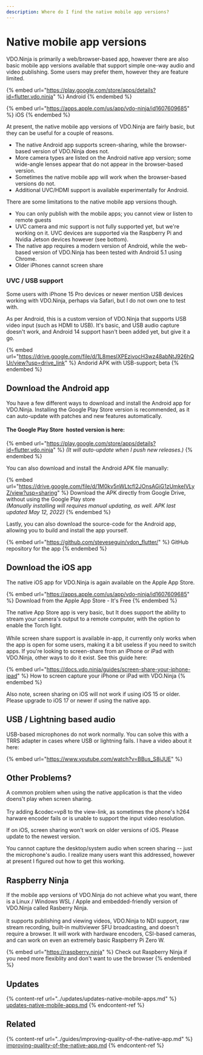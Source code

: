 ```yaml
---
description: Where do I find the native mobile app versions?
---
```


# Native mobile app versions

VDO.Ninja is primarily a web/browser-based app, however there are also basic mobile app versions available that support simple one-way audio and video publishing. Some users may prefer them, however they are feature limited.

{% embed url="https://play.google.com/store/apps/details?id=flutter.vdo.ninja" %}
Android
{% endembed %}

{% embed url="https://apps.apple.com/us/app/vdo-ninja/id1607609685" %}
iOS
{% endembed %}

At present, the native mobile app versions of VDO.Ninja are fairly basic, but they can be useful for a couple of reasons.

* The native Android app supports screen-sharing, while the browser-based version of VDO.Ninja does not.
* More camera types are listed on the Android native app version; some wide-angle lenses appear that do not appear in the browser-based version.
* Sometimes the native mobile app will work when the browser-based versions do not.
* Additional UVC/HDMI support is available experimentally for Android.

There are some limitations to the native mobile app versions though.

* You can only publish with the mobile apps; you cannot view or listen to remote guests
* UVC camera and mic support is not fully supported yet, but we're working on it. UVC devices are supported via the Raspberry Pi and Nvidia Jetson devices however (see bottom).
* The native app requires a modern version of Android, while the web-based version of VDO.Ninja has been tested with Android 5.1 using Chrome.
* Older iPhones cannot screen share

### UVC / USB support

Some users with iPhone 15 Pro devices or newer mention USB devices working with VDO.Ninja, perhaps via Safari, but I do not own one to test with.

As per Android, this is a custom version of VDO.Ninja that supports USB video input (such as HDMI to USB). It's basic, and USB audio capture doesn't work, and Android 14 support hasn't been added yet, but give it a go.

{% embed url="https://drive.google.com/file/d/1L8meslXPEzivocH3wz48abNtJ926hQUr/view?usp=drive_link" %}
Andorid APK with USB-support; beta
{% endembed %}

## Download the Android app

You have a few different ways to download and install the Android app for VDO.Ninja. Installing the Google Play Store version is recommended, as it can auto-update with patches and new features automatically.

#### The **Google Play Store** <img src="../.gitbook/assets/image (116) (1).png" alt="" data-size="line"> hosted version is here:&#x20;

{% embed url="https://play.google.com/store/apps/details?id=flutter.vdo.ninja" %}
_(It will auto-update when I push new releases.)_
{% endembed %}

You can also download and install the Android APK file manually:

{% embed url="https://drive.google.com/file/d/1M0kv5nWLtcfl2JOnsAGiG1zUmkeIVLyZ/view?usp=sharing" %}
Download the APK directly from Google Drive, without using the Google Play store\
_(Manually installing will requires manual updating, as well.  APK last updated May 12, 2022)_
{% endembed %}

Lastly, you can also download the source-code for the Android app, allowing you to build and install the app yourself.

{% embed url="https://github.com/steveseguin/vdon_flutter/" %}
GitHub repository for the app
{% endembed %}

## Download the iOS app

The native iOS app for VDO.Ninja is again available on the Apple App Store.&#x20;

{% embed url="https://apps.apple.com/us/app/vdo-ninja/id1607609685" %}
Download from the Apple App Store - It's Free
{% endembed %}

The native App Store app is very basic, but It does support the ability to stream your camera's output to a remote computer, with the option to enable the Torch light.\
\
While screen share support is available in-app, it currently only works when the app is open for some users, making it a bit useless if you need to switch apps. If you're looking to screen-share from an iPhone or iPad with VDO.Ninja, other ways to do it exist.  See this guide here:&#x20;

{% embed url="https://docs.vdo.ninja/guides/screen-share-your-iphone-ipad" %}
How to screen capture your iPhone or iPad with VDO.Ninja
{% endembed %}

Also note, screen sharing on iOS will not work if using iOS 15 or older. Please upgrade to iOS 17 or newer if using the native app.

## USB / Lightning based audio

USB-based microphones do not work normally.  You can solve this with a TRRS adapter in cases where USB or lightning fails.  I have a video about it here:

{% embed url="https://www.youtube.com/watch?v=BBus_S8iJUE" %}

## Other Problems?

A common problem when using the native application is that the video doens't play when screen sharing.\
\
Try adding \&codec=vp8 to the view-link, as sometimes the phone's h264 harware encoder fails or is unable to support the input video resolution.

If on iOS, screen sharing won't work on older versions of iOS. Please update to the newest version.

You cannot capture the desktop/system audio when screen sharing -- just the microphone's audio. I realize many users want this addressed, however at present I figured out how to get this working.

## Raspberry Ninja

If the mobile app versions of VDO.Ninja do not achieve what you want, there is a Linux / Windows WSL / Apple and embedded-friendly version of VDO.Ninja called Rasberry Ninja.\
\
It supports publishing and viewing videos, VDO.Ninja to NDI support, raw stream recording, built-in multiviewer SFU broadcasting,  and doesn't require a browser. It will work with hardware encoders, CSI-based cameras, and can work on even an extremely basic Raspberry Pi Zero W.

{% embed url="https://raspberry.ninja" %}
Check out Raspberry Ninja if you need more flexiblity and don't want to use the browser
{% endembed %}

## Updates

{% content-ref url="../updates/updates-native-mobile-apps.md" %}
[updates-native-mobile-apps.md](../updates/updates-native-mobile-apps.md)
{% endcontent-ref %}

## Related

{% content-ref url="../guides/improving-quality-of-the-native-app.md" %}
[improving-quality-of-the-native-app.md](../guides/improving-quality-of-the-native-app.md)
{% endcontent-ref %}
